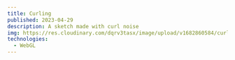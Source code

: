 ```yaml
---
title: Curling
published: 2023-04-29
description: A sketch made with curl noise
img: https://res.cloudinary.com/dqrv3tasx/image/upload/v1682860584/curlnoise_ye3rkx.png
technologies:
  - WebGL
---
```

